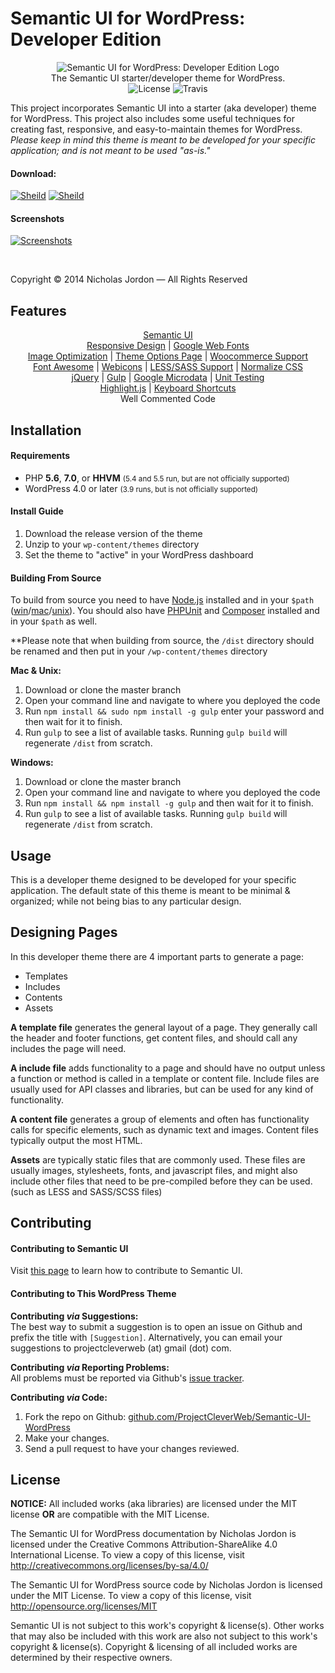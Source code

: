 # Semantic UI for WordPress: Developer Edition

<p align="center">
	<img src="http://i.imgur.com/AEYUA4Q.png" alt="Semantic UI for WordPress: Developer Edition Logo"><br>
	The Semantic UI starter/developer theme for WordPress.<br>
	<img src="https://img.shields.io/badge/license-MIT-blue.svg?style=flat-square" alt="License">
	<img src="https://img.shields.io/travis/ProjectCleverWeb/Semantic-UI-WordPress/develop.svg?style=flat-square" alt="Travis">
</p>

This project incorporates Semantic UI into a starter (aka developer) theme for WordPress. This project also includes some useful techniques for creating fast, responsive, and easy-to-maintain themes for WordPress. *Please keep in mind this theme is meant to be developed for your specific application; and is not meant to be used "as-is."*

#### Download:

[![Sheild](http://img.shields.io/badge/release-1.0.0--beta2-yellow.svg?style=flat-square)](https://github.com/ProjectCleverWeb/Semantic-UI-WordPress/archive/master.zip) [![Sheild](http://img.shields.io/badge/branch-develop-brightgreen.svg?style=flat-square)](https://github.com/ProjectCleverWeb/Semantic-UI-WordPress/archive/develop.zip)

#### Screenshots

[![Screenshots](http://i.imgur.com/467EKwk.png)](http://i.imgur.com/467EKwk.png)

&nbsp;

Copyright &copy; 2014 Nicholas Jordon &mdash; All Rights Reserved

## Features

<p align="center">
	<a target="_blank" href="http://semantic-ui.com/">Semantic UI</a><br>
	<a target="_blank" href="http://en.wikipedia.org/wiki/Responsive_web_design">Responsive Design</a> | <a target="_blank" href="https://www.google.com/fonts">Google Web Fonts</a><br>
	<a target="_blank" href="https://github.com/firetix/gulp-image-optimization">Image Optimization</a> | <a target="_blank" href="http://codex.wordpress.org/Theme_Development#Theme_Options">Theme Options Page</a> | <a target="_blank" href="http://docs.woothemes.com/document/third-party-custom-theme-compatibility/">Woocommerce Support</a><br>
	<a target="_blank" href="http://fortawesome.github.io/Font-Awesome/">Font Awesome</a> | <a target="_blank" href="https://github.com/adamfairhead/webicons">Webicons</a> | <a target="_blank" href="http://sass-lang.com/">LESS/SASS Support</a> | <a target="_blank" href="http://necolas.github.io/normalize.css/">Normalize CSS</a><br>
	<a target="_blank" href="https://developers.google.com/speed/libraries/devguide">jQuery</a> | <a target="_blank" href="http://gulpjs.com/">Gulp</a> | <a target="_blank" href="https://support.google.com/webmasters/answer/176035?hl=en&amp;ref_topic=4600447">Google Microdata</a> | <a target="_blank" href="https://travis-ci.org/ProjectCleverWeb/Semantic-UI-WordPress">Unit Testing</a><br>
	<a target="_blank" href="https://highlightjs.org/">Highlight.js</a> | <a target="_blank" href="http://craig.is/killing/mice">Keyboard Shortcuts</a><br>
	Well Commented Code
</p>

## Installation

#### Requirements

* PHP **5.6**, **7.0**, or **HHVM** <small>(5.4 and 5.5 run, but are not officially supported)</small>
* WordPress 4.0 or later <small>(3.9 runs, but is not officially supported)</small>

#### Install Guide

1. Download the release version of the theme
2. Unzip to your `wp-content/themes` directory
3. Set the theme to "active" in your WordPress dashboard

#### Building From Source

To build from source you need to have [Node.js](http://nodejs.org/) installed
and in your `$path` ([win](http://www.computerhope.com/issues/ch000549.htm)/[mac](http://apple.stackexchange.com/questions/119125/mac-os-x-mavericks-add-to-path)/[unix](http://unix.stackexchange.com/questions/26047/how-to-correctly-add-a-path-to-path)).
You should also have [PHPUnit](https://phpunit.de/) and
[Composer](https://getcomposer.org/) installed and in your `$path` as well.

&#42;&#42;Please note that when building from source, the `/dist` directory
should be renamed and then put in your `/wp-content/themes` directory

**Mac &amp; Unix:**

1. Download or clone the master branch
2. Open your command line and navigate to where you deployed the code
3. Run `npm install && sudo npm install -g gulp` enter your password and then wait for it to finish.
4. Run `gulp` to see a list of available tasks. Running `gulp build` will regenerate `/dist` from scratch.

**Windows:**

1. Download or clone the master branch
2. Open your command line and navigate to where you deployed the code
3. Run `npm install && npm install -g gulp` and then wait for it to finish.
4. Run `gulp` to see a list of available tasks. Running `gulp build` will regenerate `/dist` from scratch.

## Usage

This is a developer theme designed to be developed for your specific application. The default state of this theme is meant to be minimal &amp; organized; while not being bias to any particular design.

## Designing Pages

In this developer theme there are 4 important parts to generate a page:

- Templates
- Includes
- Contents
- Assets

**A template file** generates the general layout of a page. They generally call
the header and footer functions, get content files, and should call any includes
the page will need.

**A include file** adds functionality to a page and should have no output unless
a function or method is called in a template or content file. Include files are 
usually used for API classes and libraries, but can be used for any kind of
functionality.

**A content file** generates a group of elements and often has functionality
calls for specific elements, such as dynamic text and images. Content files
typically output the most HTML.

**Assets** are typically static files that are commonly used. These files are
usually images, stylesheets, fonts, and javascript files, and might also
include other files that need to be pre-compiled before they can be used. (such
as LESS and SASS/SCSS files)

## Contributing

#### Contributing to Semantic UI

Visit [this page](http://semantic-ui.com/project/contributing.html#/contributing)
to learn how to contribute to Semantic UI.

#### Contributing to This WordPress Theme

**Contributing *via* Suggestions:** <br>
The best way to submit a suggestion is to open an issue on Github and prefix the
title with `[Suggestion]`. Alternatively, you can email your suggestions to
projectcleverweb (at) gmail (dot) com.

**Contributing *via* Reporting Problems:** <br>
All problems must be reported via Github's
[issue tracker](https://github.com/ProjectCleverWeb/Semantic-UI-WordPress/issues).

**Contributing *via* Code:**

1. Fork the repo on Github: [github.com/ProjectCleverWeb/Semantic-UI-WordPress](https://github.com/ProjectCleverWeb/Semantic-UI-WordPress)
2. Make your changes.
3. Send a pull request to have your changes reviewed.

## License

**NOTICE:** All included works (aka libraries) are licensed under the MIT license
**OR** are compatible with the MIT License.

The Semantic UI for WordPress documentation by Nicholas Jordon is licensed
under the Creative Commons Attribution-ShareAlike 4.0 International License.
To view a copy of this license, visit http://creativecommons.org/licenses/by-sa/4.0/

The Semantic UI for WordPress source code by Nicholas Jordon is licensed under
the MIT License. To view a copy of this license, visit http://opensource.org/licenses/MIT

Semantic UI is not subject to this work's copyright &amp; license(s). Other
works that may also be included with this work are also not subject to this
work's copyright &amp; license(s). Copyright &amp; licensing of all included
works are determined by their respective owners.
